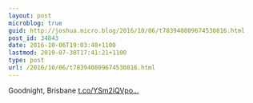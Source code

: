 ```yaml
---
layout: post
microblog: true
guid: http://joshua.micro.blog/2016/10/06/t783940809674530816.html
post_id: 34843
date: 2016-10-06T19:03:48+1100
lastmod: 2019-07-30T17:41:21+1100
type: post
url: /2016/10/06/t783940809674530816.html
---
```

Goodnight, Brisbane [t.co/YSm2iQVpo...](https://t.co/YSm2iQVpo4)

